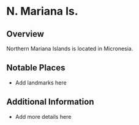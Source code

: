 # N. Mariana Is.
## Overview
Northern Mariana Islands is located in Micronesia.

## Notable Places
- Add landmarks here

## Additional Information
- Add more details here
